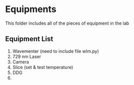 # Equipments
This folder includes all of the pieces of equipment in the lab

## Equipment List
1. Wavementer (need to include file wlm.py)
2. 729 nm Laser
3. Camera
4. Slice (set & test temperature)
5. DDG
6. 

   
